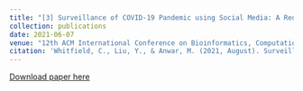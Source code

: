 ```yaml
---
title: "[3] Surveillance of COVID-19 Pandemic using Social Media: A Reddit Study in North Carolina"
collection: publications
date: 2021-06-07
venue: "12th ACM International Conference on Bioinformatics, Computational Biology and Health Informatics (ACM-BCB'21)"
citation: 'Whitfield, C., Liu, Y., & Anwar, M. (2021, August). Surveillance of COVID-19 pandemic using social media: a reddit study in North Carolina. In Proceedings of the 12th ACM Conference on Bioinformatics, Computational Biology, and Health Informatics (pp. 1-8).'
---
```


[Download paper here](https://dl.acm.org/doi/abs/10.1145/3459930.3469550)
